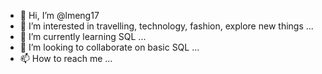 - 👋 Hi, I’m @lmeng17
- 👀 I’m interested in travelling, technology, fashion, explore new things ...
- 🌱 I’m currently learning SQL ...
- 💞️ I’m looking to collaborate on basic SQL  ...
- 📫 How to reach me ...

<!---
lmeng17/lmeng17 is a ✨ special ✨ repository because its `README.md` (this file) appears on your GitHub profile.
You can click the Preview link to take a look at your changes.
--->
